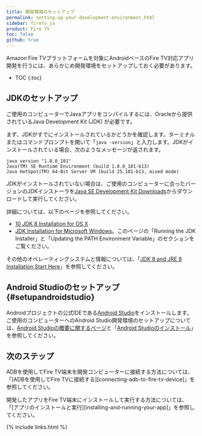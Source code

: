 ```yaml
---
title: 開発環境のセットアップ
permalink: setting-up-your-development-environment.html
sidebar: firetv_ja
product: Fire TV
toc: false
github: true
---
```


Amazon Fire TVプラットフォームを対象にAndroidベースのFire TV対応アプリ開発を行うには、あらかじめ開発環境をセットアップしておく必要があります。

* TOC
{:toc}

## JDKのセットアップ

ご使用のコンピューターでJavaアプリをコンパイルするには、Oracleから提供されているJava Development Kit (JDK) が必要です。 

まず、JDKがすでにインストールされているかどうかを確認します。ターミナルまたはコマンドプロンプトを開いて「`java -version`」と入力します。JDKがインストールされている場合、次のようなメッセージが返されます。

```
java version "1.8.0_101"
Java(TM) SE Runtime Environment (build 1.8.0_101-b13)
Java HotSpot(TM) 64-Bit Server VM (build 25.101-b13, mixed mode)
```

JDKがインストールされていない場合は、ご使用のコンピューターに合ったバージョンのJDKインストーラを[Java SE Development Kit Downloads](http://www.oracle.com/technetwork/java/javase/downloads/jdk8-downloads-2133151.html)からダウンロードして実行してください。 

詳細については、以下のページを参照してください。

* [10 JDK 8 Installation for OS X](https://docs.oracle.com/javase/8/docs/technotes/guides/install/mac_jdk.html)
* [JDK Installation for Microsoft Windows](https://docs.oracle.com/javase/8/docs/technotes/guides/install/windows_jdk_install.html)。このページの「Running the JDK Installer」と「Updating the PATH Environment Variable」のセクションをご覧ください。

その他のオペレーティングシステムと情報については、「[JDK 8 and JRE 8 Installation Start Here](https://docs.oracle.com/javase/8/docs/technotes/guides/install/install_overview.html)」を参照してください。

## Android Studioのセットアップ {#setupandroidstudio}

Androidプロジェクトの公式IDEである[Android Studio](https://developer.android.com/studio/index.html)をインストールします。ご使用のコンピューターへのAndroid Studio開発環境のセットアップについては、[Android Studioの概要に関するページ](https://developer.android.com/sdk/installing/studio.html)と「[Android Studioのインストール](https://developer.android.com/sdk/installing/index.html)」を参照してください。

## 次のステップ

ADBを使用してFire TV端末を開発コンピューターに接続する方法については、「[ADBを使用してFire TVに接続する][connecting-adb-to-fire-tv-device]」を参照してください。

開発したアプリをFire TV端末にインストールして実行する方法については、「[アプリのインストールと実行][installing-and-running-your-app]」を参照してください。

{% include links.html %}
